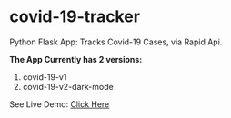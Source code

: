 # covid-19-tracker
Python Flask App: Tracks Covid-19 Cases, via Rapid Api.

 **The App Currently has 2 versions:**
 1. covid-19-v1 
 2.  covid-19-v2-dark-mode


See Live Demo: [Click Here](https://csc101.pythonanywhere.com/)
